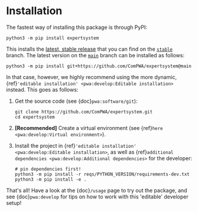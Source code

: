 # Installation

The fastest way of installing this package is through PyPI:

```shell
python3 -m pip install expertsystem
```

This installs the
[latest, stable release](https://pypi.org/project/expertsystem) that you can
find on the [`stable`](https://github.com/ComPWA/expertsystem/tree/stable)
branch. The latest version on the
[`main`](https://github.com/ComPWA/expertsystem/tree/main) branch can be
installed as follows:

```shell
python3 -m pip install git+https://github.com/ComPWA/expertsystem@main
```

In that case, however, we highly recommend using the more dynamic,
{ref}`'editable installation' <pwa:develop:Editable installation>` instead.
This goes as follows:

1. Get the source code (see {doc}`pwa:software/git`):

   ```shell
   git clone https://github.com/ComPWA/expertsystem.git
   cd expertsystem
   ```

2. **[Recommended]** Create a virtual environment (see
   {ref}`here <pwa:develop:Virtual environment>`).

3. Install the project in
   {ref}`'editable installation' <pwa:develop:Editable installation>`, as well
   as {ref}`additional dependencies <pwa:develop:Additional dependencies>` for
   the developer:

   ```shell
   # pin dependencies first!
   python3 -m pip install -r reqs/PYTHON_VERSION/requirements-dev.txt
   python3 -m pip install -e .
   ```

That's all! Have a look at the {doc}`/usage` page to try out the package, and
see {doc}`pwa:develop` for tips on how to work with this 'editable' developer
setup!
